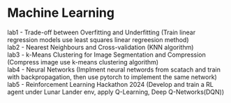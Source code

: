 # Machine Learning
lab1 - Trade-off between Overfitting and Underfitting (Train linear regression models use least squares linear regreesion method)\
lab2 - Nearest Neighbours and Cross-validation (KNN algorithm)\
lab3 - k-Means Clustering for Image Segmentation and Compression (Compress image use k-means clustering algorithm)\
lab4 - Neural Networks (Implment neural networds from scatach and train with backpropagation, then use pytorch to implement the same network)\
lab5 - Reinforcement Learning Hackathon 2024 (Develop and train a RL agent under Lunar Lander env, apply Q-Learning, Deep Q-Networks(DQN))

